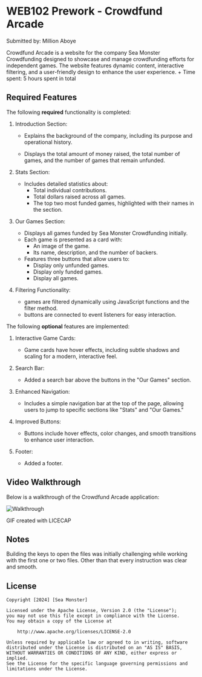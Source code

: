 # WEB102 Prework - Crowdfund Arcade

Submitted by: Million Aboye

Crowdfund Arcade is a website for the company Sea Monster Crowdfunding designed to showcase and manage crowdfunding efforts for independent games. The website features dynamic content, interactive filtering, and a user-friendly design to enhance the user experience.
+
Time spent: 5 hours spent in total

## Required Features

The following **required** functionality is completed:

1. Introduction Section:

    -   Explains the background of the company, including its purpose and operational history.

    -   Displays the total amount of money raised, the total number of games, and the number of games that remain unfunded.

2. Stats Section:

    -   Includes detailed statistics about:
        -   Total individual contributions.
        -   Total dollars raised across all games.
        -   The top two most funded games, highlighted with their names in the section.

3. Our Games Section:

    -   Displays all games funded by Sea Monster Crowdfunding initially.
    -   Each game is presented as a card with:
        -   An image of the game.
        -   Its name, description, and the number of backers.
    -   Features three buttons that allow users to:
        -   Display only unfunded games.
        -   Display only funded games.
        -   Display all games.
4.  Filtering Functionality:

    -  games are filtered dynamically using JavaScript functions and the filter method.
    -  buttons are connected to event listeners for easy interaction.

The following **optional** features are implemented:
1. Interactive Game Cards:

    -   Game cards have hover effects, including subtle shadows and scaling for a modern, interactive feel.
2.  Search Bar:
    -   Added a search bar above the buttons in the "Our Games" section.

3.  Enhanced Navigation:
    -   Includes a simple navigation bar at the top of the page, allowing users to jump to specific sections like "Stats" and "Our Games."

4.  Improved Buttons:
    -   Buttons include hover effects, color changes, and smooth transitions to enhance user interaction.


4.  Footer:
    -   Added a footer.



## Video Walkthrough


Below is a walkthrough of the Crowdfund Arcade application:

![Walkthrough](web102_prework/assets/Pre-work_walk%20through.gif)



GIF created with LICECAP
## Notes

Building the keys to open the files was initially challenging while working with the first one or two files. Other than that every instruction was clear and smooth.


## License

    Copyright [2024] [Sea Monster]

    Licensed under the Apache License, Version 2.0 (the "License");
    you may not use this file except in compliance with the License.
    You may obtain a copy of the License at

        http://www.apache.org/licenses/LICENSE-2.0

    Unless required by applicable law or agreed to in writing, software
    distributed under the License is distributed on an "AS IS" BASIS,
    WITHOUT WARRANTIES OR CONDITIONS OF ANY KIND, either express or implied.
    See the License for the specific language governing permissions and
    limitations under the License.
